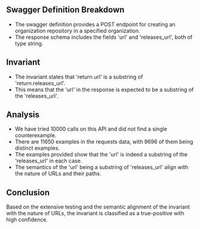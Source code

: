 ## Swagger Definition Breakdown
- The swagger definition provides a POST endpoint for creating an organization repository in a specified organization.
- The response schema includes the fields 'url' and 'releases_url', both of type string.

## Invariant
- The invariant states that 'return.url' is a substring of 'return.releases_url'.
- This means that the 'url' in the response is expected to be a substring of the 'releases_url'.

## Analysis
- We have tried 10000 calls on this API and did not find a single counterexample.
- There are 11650 examples in the requests data, with 9696 of them being distinct examples.
- The examples provided show that the 'url' is indeed a substring of the 'releases_url' in each case.
- The semantics of the 'url' being a substring of 'releases_url' align with the nature of URLs and their paths.

## Conclusion
Based on the extensive testing and the semantic alignment of the invariant with the nature of URLs, the invariant is classified as a true-positive with high confidence.
